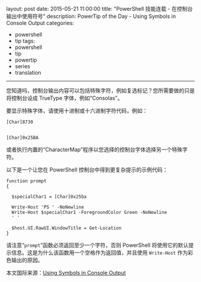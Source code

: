 ﻿layout: post
date: 2015-05-21 11:00:00
title: "PowerShell 技能连载 - 在控制台输出中使用符号"
description: PowerTip of the Day - Using Symbols in Console Output
categories:
- powershell
- tip
tags:
- powershell
- tip
- powertip
- series
- translation
---
您知道吗，控制台输出内容可以包括特殊字符，例如复选标记？您所需要做的只是将控制台设成 TrueType 字体，例如“Consolas”。

要显示特殊字体，请使用十进制或十六进制字符代码，例如：

    [Char]8730
    
    
    [Char]0x25BA

或者执行内置的“CharacterMap”程序以您选择的控制台字体选择另一个特殊字符。

以下是一个让您在 PowerShell 控制台中得到更复杂提示的示例代码：

    function prompt
    {
    
      $specialChar1 = [Char]0x25ba
    
      Write-Host 'PS ' -NoNewline
      Write-Host $specialChar1 -ForegroundColor Green -NoNewline
      ' '
    
      $host.UI.RawUI.WindowTitle = Get-Location
    }

请注意“`prompt`”函数必须返回至少一个字符，否则 PowerShell 将使用它的默认提示信息。这是为什么该函数用一个空格作为返回值，并且使用 `Write-Host` 作为彩色输出的原因。

<!--more-->
本文国际来源：[Using Symbols in Console Output](http://powershell.com/cs/blogs/tips/archive/2015/05/21/using-symbols-in-console-output.aspx)
